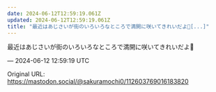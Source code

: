 ```yaml
---
date: 2024-06-12T12:59:19.061Z
updated: 2024-06-12T12:59:19.061Z
title: "最近はあじさいが街のいろいろなところで満開に咲いてきれいだよ💠[...]"
---
```


<p>最近はあじさいが街のいろいろなところで満開に咲いてきれいだよ💠</p>

&mdash; 2024-06-12 12:59:19 UTC

Original URL: https://mastodon.social/@sakuramochi0/112603769016183820

